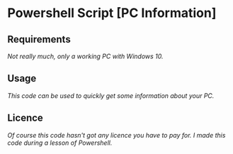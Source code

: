 # Powershell Script [PC Information]
## Requirements
*Not really much, only a working PC with Windows 10.*

## Usage
*This code can be used to quickly get some information about your PC.*

## Licence
*Of course this code hasn't got any licence you have to pay for. I made this code during a lesson of Powershell.*
